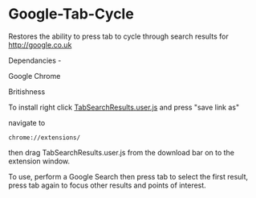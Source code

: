 # Google-Tab-Cycle

Restores the ability to press tab to cycle through search results for http://google.co.uk

Dependancies - 

Google Chrome

Britishness

To install right click [TabSearchResults.user.js](https://github.com/slifin/Google-Tab-Cycle/raw/master/TabSearchResults.user.js) and press "save link as"

navigate to

    chrome://extensions/
then drag TabSearchResults.user.js from the download bar on to the extension window.

To use, perform a Google Search then press tab to select the first result, press tab again to focus other results and points of interest.
